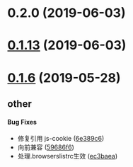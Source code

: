 # 0.2.0 (2019-06-03)



# [0.1.13](https://gitlab.iqianggou.com/xmini/utils/compare/v0.2.0...v0.1.13) (2019-06-03)



# [0.1.6](https://gitlab.iqianggou.com/xmini/utils/compare/v0.1.5...v0.1.6) (2019-05-28)

## other

#### Bug Fixes

* 修复引用 js-cookie ([6e389c6](https://gitlab.iqianggou.com/xmini/utils/commit/6e389c6))
* 向前兼容 ([59686f6](https://gitlab.iqianggou.com/xmini/utils/commit/59686f6))
* 处理.browserslistrc生效 ([ec3baea](https://gitlab.iqianggou.com/xmini/utils/commit/ec3baea))
